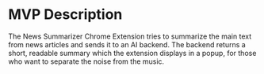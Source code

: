 # MVP Description

The News Summarizer Chrome Extension tries to summarize the main text from news articles and sends it to an AI backend. The backend returns a short, readable summary which the extension displays in a popup, for those who want to separate the noise from the music.


